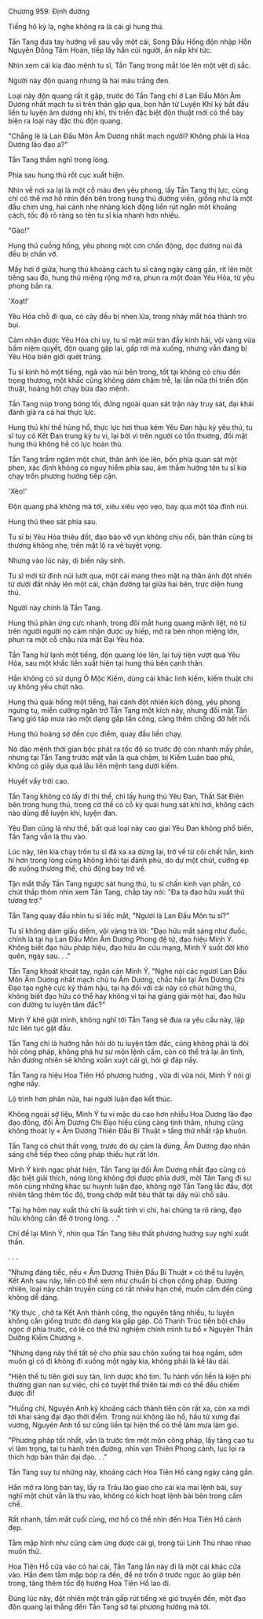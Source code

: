 




Chương 959: Định đường


Tiếng hô kỳ lạ, nghe không ra là cái gì hung thú.

Tần Tang đưa tay hướng về sau vẫy một cái, Song Đầu Hống độn nhập Hỗn Nguyên Đồng Tâm Hoàn, tiếp lấy hắn cúi người, ẩn nấp khí tức.

Nhìn xem cái kia đào mệnh tu sĩ, Tần Tang trong mắt lóe lên một vệt dị sắc.

Người này độn quang nhưng là hai màu trắng đen.

Loại này độn quang rất ít gặp, trước đó Tần Tang chỉ ở Lan Đấu Môn Âm Dương nhất mạch tu sĩ trên thân gặp qua, bọn hắn từ Luyện Khí kỳ bắt đầu liền tu luyện âm dương nhị khí, thi triển đặc biệt độn thuật mới có thể bày biện ra loại này đặc thù độn quang.

"Chẳng lẽ là Lan Đấu Môn Âm Dương nhất mạch người? Không phải là Hoa Dương lão đạo a?"

Tần Tang thầm nghĩ trong lòng.

Phía sau hung thú rốt cục xuất hiện.

Nhìn về nơi xa lại là một cỗ màu đen yêu phong, lấy Tần Tang thị lực, cũng chỉ có thể mơ hồ nhìn đến bên trong hung thú đường viền, giống như là một đầu chim ưng, hai cánh nhẹ nhàng kích động liền rút ngắn một khoảng cách, tốc độ rõ ràng so tên tu sĩ kia nhanh hơn nhiều.

"Gào!"

Hung thú cuồng hống, yêu phong một cơn chấn động, dọc đường núi đá đều bị chấn vỡ.

Mấy hơi ở giữa, hung thú khoảng cách tu sĩ càng ngày càng gần, rít lên một tiếng sau đó, hung thú miệng rộng mở ra, phun ra một đoàn Yêu Hỏa, từ yêu phong bắn ra.

'Xoạt!'

Yêu Hỏa chỗ đi qua, cỏ cây đều bị nhen lửa, trong nháy mắt hóa thành tro bụi.

Cảm nhận được Yêu Hỏa chi uy, tu sĩ mặt mũi tràn đầy kinh hãi, vội vàng vừa bấm niệm quyết, độn quang gập lại, gấp rơi mà xuống, nhưng vẫn đang bị Yêu Hỏa biên giới quét trúng.

Tu sĩ kinh hô một tiếng, ngã vào núi bên trong, tốt tại không có chịu đến trọng thương, một khắc cũng không dám chậm trễ, lại lần nữa thi triển độn thuật, hoảng hốt chạy bừa đào mệnh.

Tần Tang núp trong bóng tối, đứng ngoài quan sát trận này truy sát, đại khái đánh giá ra cả hai thực lực.

Hung thú khí thế hùng hổ, thực lực hơi thua kém Yêu Đan hậu kỳ yêu thú, tu sĩ tuy có Kết Đan trung kỳ tu vi, lại bởi vì trên người có tổn thương, đối mặt hung thú không hề có lực hoàn thủ.

Tần Tang trầm ngâm một chút, thân ảnh lóe lên, bốn phía quan sát một phen, xác định không có nguy hiểm phía sau, âm thầm hướng tên tu sĩ kia chạy trốn phương hướng tiếp cận.

'Xèo!'

Độn quang phá không mà tới, xiêu xiêu vẹo vẹo, bay qua một tòa đỉnh núi.

Hung thú theo sát phía sau.

Tu sĩ bị Yêu Hỏa thiêu đốt, đạo bào vỡ vụn không chịu nổi, bản thân cũng bị thương không nhẹ, trên mặt lộ ra vẻ tuyệt vọng.

Nhưng vào lúc này, dị biến nảy sinh.

Tu sĩ mới từ đỉnh núi lướt qua, một cái mang theo mặt nạ thân ảnh đột nhiên từ dưới đất nhảy lên một cái, chặn đường tại giữa hai bên, trực diện hung thú.

Người này chính là Tần Tang.

Hung thú phản ứng cực nhanh, trong đôi mắt hung quang mãnh liệt, nó từ trên người người nọ cảm nhận được uy hiếp, mở ra bén nhọn miệng lớn, phun ra một cỗ chậu rửa mặt Đại Yêu hỏa.

Tần Tang hừ lạnh một tiếng, độn quang lóe lên, lại tuỳ tiện vượt qua Yêu Hỏa, sau một khắc liền xuất hiện tại hung thú bên cạnh thân.

Hắn không có sử dụng Ô Mộc Kiếm, dùng cái khác linh kiếm, kiếm thuật chi uy không yếu chút nào.

Hung thú quái hống một tiếng, hai cánh đột nhiên kích động, yêu phong ngưng tụ, miễn cưỡng ngăn trở Tần Tang một kích này, nhưng đối mặt Tần Tang gió táp mưa rào một dạng gấp tấn công, càng thêm chống đỡ hết nổi.

Hung thú hoảng sợ đến cực điểm, quay đầu liền chạy.

Nó đào mệnh thời gian bộc phát ra tốc độ so trước đó còn nhanh mấy phần, nhưng tại Tần Tang trước mặt vẫn là quá chậm, bị Kiếm Luân bao phủ, không có giãy dụa quá lâu liền mệnh tang dưới kiếm.

Huyết vẩy trời cao.

Tần Tang không có lấy đi thi thể, chỉ lấy hung thú Yêu Đan, Thất Sát Điện bên trong hung thú, trong cơ thể có cỗ kỳ quái hung sát khí hơi, không cách nào dùng để luyện khí, luyện đan.

Yêu Đan cũng là như thế, bất quá loại này cao giai Yêu Đan không phổ biến, Tần Tang vẫn là thu vào.

Lúc này, tên kia chạy trốn tu sĩ đã xa xa dừng lại, trở về từ cõi chết hắn, kinh hỉ hơn trong lòng cũng không khỏi tại đánh phù, do dự một chút, cưỡng ép đè xuống thương thế, chủ động bay trở về.

Tận mắt thấy Tần Tang ngược sát hung thú, tu sĩ chấn kinh vạn phần, có chút thấp thỏm nhìn xem Tần Tang, chắp tay nói: "Đa tạ đạo hữu xuất thủ tương trợ."

Tần Tang quay đầu nhìn tu sĩ liếc mắt, "Ngươi là Lan Đấu Môn tu sĩ?"

Tu sĩ không dám giấu diếm, vội vàng trả lời: "Đạo hữu mắt sáng như đuốc, chính là tại hạ Lan Đấu Môn Âm Dương Phong đệ tử, đạo hiệu Minh Ý. Không biết đạo hữu pháp hiệu, đạo hữu ân cứu mạng, Minh Ý suốt đời khó quên, ngày sau. . ."

Tần Tang khoát khoát tay, ngăn cản Minh Ý, "Nghe nói các ngươi Lan Đấu Môn Âm Dương nhất mạch chủ tu Âm Dương, chắc hẳn tại Âm Dương Chi Đạo tạo nghệ cực kỳ thâm hậu, tại hạ đối với cái này có chút hứng thú, không biết đạo hữu có thể hay không vì tại hạ giảng giải một hai, đạo hữu con đường tu luyện tâm đắc?"

Minh Ý khẽ giật mình, không nghĩ tới Tần Tang sẽ đưa ra yêu cầu này, lập tức liên tục gật đầu.

Tần Tang chỉ là hướng hắn hỏi dò tu luyện tâm đắc, cũng không phải là đòi hỏi công pháp, không phá hư sư môn lệnh cấm, còn có thể trả lại ân tình, hắn đương nhiên sẽ không xoắn xuýt cái gì, hỏi gì đáp nấy.

Tần Tang ra hiệu Hoa Tiên Hồ phương hướng , vừa đi vừa nói, Minh Ý nói gì nghe nấy.

Lộ trình hơn phân nửa, hai người luận đạo kết thúc.

Không ngoài sở liệu, Minh Ý tu vi mặc dù cao hơn nhiều Hoa Dương lão đạo đạo đồng, đối Âm Dương Chi Đạo hiểu cũng càng tinh thâm, nhưng cũng không thoát ly « Âm Dương Thiên Đấu Bí Thuật » tầng thứ nhất rập khuôn.

Tần Tang có chút thất vọng, trước đó dự cảm là đúng, Âm Dương đạo nhân sáng chế tiếp theo công pháp thiếu hụt rất lớn.

Minh Ý kinh ngạc phát hiện, Tần Tang lại đối Âm Dương nhất đạo cũng có đặc biệt giải thích, nóng lòng không đợi được phía dưới, mời Tần Tang đi sư môn cùng những khác sư huynh luận đạo, không ngờ Tần Tang lắc đầu, đột nhiên tăng thêm tốc độ, trong chớp mắt tiêu thất tại dãy núi chỗ sâu.

"Tại hạ hôm nay xuất thủ chỉ là suất tính vi chi, hai chúng ta rõ ràng, đạo hữu không cần để ở trong lòng. . ."

Chỉ để lại Minh Ý, nhìn qua Tần Tang tiêu thất phương hướng suy nghĩ xuất thần.

. . .

"Nhưng đáng tiếc, nếu « Âm Dương Thiên Đấu Bí Thuật » có thể tu luyện, Kết Anh sau này, liền có thể xem như chuẩn bị chọn công pháp. Đương nhiên, loại này chân truyền cũng có rất nhiều hạn chế, muốn cầm đến cũng không dễ dàng.

"Kỳ thực , chờ ta Kết Anh thành công, thọ nguyên tăng nhiều, tu luyện không cần giống trước đó dạng kia gấp gáp. Có Thanh Trúc tiền bối châu ngọc ở phía trước, có lẽ có thể thử nghiệm chính mình tu bổ « Nguyên Thần Dưỡng Kiếm Chương ».

"Nhưng dạng này thế tất sẽ cho phía sau chôn xuống tai hoạ ngầm, sớm muộn gì có đi không đi xuống một ngày kia, không phải là kế lâu dài.

"Hiện thế tu tiên giới suy tàn, linh dược khó tìm. Tu hành vốn liền là kiện phi thường gian nan sự việc, chỉ có tuyệt thế thiên tài mới có thể đều chiếm được đi!

"Huống chi, Nguyên Anh kỳ khoảng cách thành tiên còn rất xa, còn xa mới tới khai sáng đại đạo thời điểm. Trong núi không lão hổ, hầu tử xưng đại vương, Nguyên Anh tổ sư cũng liền tại hiện thế có thể làm mưa làm gió.

"Phương pháp tốt nhất, vẫn là trước tìm một môn công pháp, lấy tăng cao tu vi làm trọng, tại tu hành trên đường, nhìn vạn Thiên Phong cảnh, lục lọi ra thích hợp bản thân đại đạo. . ."

Tần Tang suy tư những này, khoảng cách Hoa Tiên Hồ càng ngày càng gần.

Hắn mở ra lòng bàn tay, lấy ra Trâu lão giao cho cái kia mai lệnh bài, suy nghĩ một chút vẫn là thu vào, không có kích hoạt lệnh bài bên trong cấm chế.

Rất nhanh, tầm mắt cuối cùng, mơ hồ có thể nhìn đến Hoa Tiên Hồ cảnh đẹp.

Tằm mập hình như cũng cảm ứng được cái gì, trong túi Linh Thú nhao nhao muốn thử.

Hoa Tiên Hồ cửa vào có hai cái, Tần Tang lần này đi là một cái khác cửa vào. Hắn đem tằm mập bóp ra đến, để nó trốn ở trước ngực áo giáp bên trong, tăng thêm tốc độ hướng Hoa Tiên Hồ lao đi.

Đúng lúc này, đột nhiên một trận gấp rút tiếng xé gió truyền đến, một đạo độn quang lại thẳng đến Tần Tang sở tại phương hướng mà tới.




